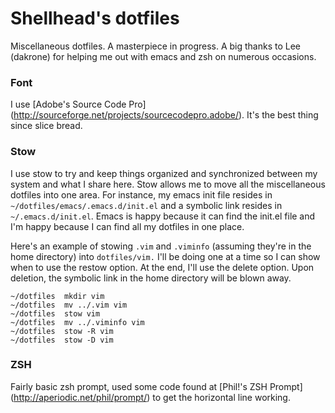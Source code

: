 # Shellhead's dotfiles
Miscellaneous dotfiles. A masterpiece in progress. A big thanks to Lee
(dakrone) for helping me out with emacs and zsh on numerous occasions.

### Font
I use [Adobe's Source Code Pro]
(http://sourceforge.net/projects/sourcecodepro.adobe/). It's the best thing
since slice bread.

### Stow
I use stow to try and keep things organized and synchronized between my system
and what I share here. Stow allows me to move all the miscellaneous dotfiles
into one area. For instance, my emacs init file resides in
`~/dotfiles/emacs/.emacs.d/init.el` and a symbolic link resides in
`~/.emacs.d/init.el`. Emacs is happy because it can find the init.el file and
I'm happy because I can find all my dotfiles in one place.

Here's an example of stowing `.vim` and `.viminfo` (assuming they're in the
home directory) into `dotfiles/vim.` I'll be doing one at a time so I can show
when to use the restow option. At the end, I'll use the delete option. Upon
deletion, the symbolic link in the home directory will be blown away.
```
~/dotfiles  mkdir vim
~/dotfiles  mv ../.vim vim
~/dotfiles  stow vim
~/dotfiles  mv ../.viminfo vim
~/dotfiles  stow -R vim
~/dotfiles  stow -D vim
```

### ZSH
Fairly basic zsh prompt, used some code found at [Phil!'s ZSH Prompt]
(http://aperiodic.net/phil/prompt/) to get the horizontal line working.